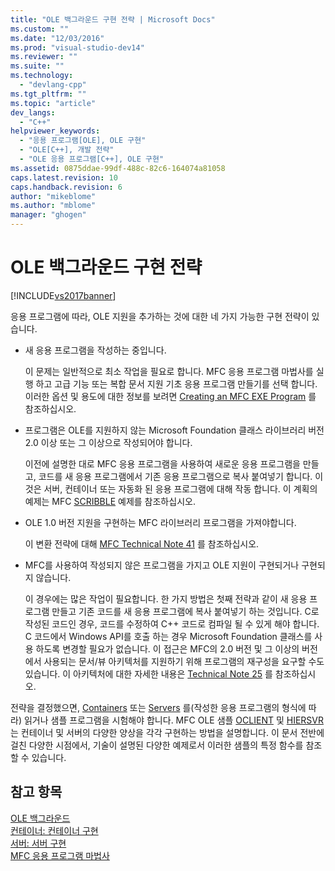```yaml
---
title: "OLE 백그라운드 구현 전략 | Microsoft Docs"
ms.custom: ""
ms.date: "12/03/2016"
ms.prod: "visual-studio-dev14"
ms.reviewer: ""
ms.suite: ""
ms.technology: 
  - "devlang-cpp"
ms.tgt_pltfrm: ""
ms.topic: "article"
dev_langs: 
  - "C++"
helpviewer_keywords: 
  - "응용 프로그램[OLE], OLE 구현"
  - "OLE[C++], 개발 전략"
  - "OLE 응용 프로그램[C++], OLE 구현"
ms.assetid: 0875ddae-99df-488c-82c6-164074a81058
caps.latest.revision: 10
caps.handback.revision: 6
author: "mikeblome"
ms.author: "mblome"
manager: "ghogen"
---
```

# OLE 백그라운드 구현 전략
[!INCLUDE[vs2017banner](../assembler/inline/includes/vs2017banner.md)]

응용 프로그램에 따라, OLE 지원을 추가하는 것에 대한 네 가지 가능한 구현 전략이 있습니다.  
  
-   새 응용 프로그램을 작성하는 중입니다.  
  
     이 문제는 일반적으로 최소 작업을 필요로 합니다.  MFC 응용 프로그램 마법사를 실행 하고 고급 기능 또는 복합 문서 지원 기초 응용 프로그램 만들기를 선택 합니다.  이러한 옵션 및 용도에 대한 정보를 보려면 [Creating an MFC EXE Program](../mfc/reference/mfc-application-wizard.md) 를 참조하십시오.  
  
-   프로그램은 OLE를 지원하지 않는 Microsoft Foundation 클래스 라이브러리 버전 2.0 이상 또는 그 이상으로 작성되어야 합니다.  
  
     이전에 설명한 대로 MFC 응용 프로그램을 사용하여 새로운 응용 프로그램을 만들고, 코드를 새 응용 프로그램에서 기존 응용 프로그램으로 복사 붙여넣기 합니다.  이 것은 서버, 컨테이너 또는 자동화 된 응용 프로그램에 대해 작동 합니다.  이 계획의 예제는 MFC [SCRIBBLE](../top/visual-cpp-samples.md) 예제를 참조하십시오.  
  
-   OLE 1.0 버전 지원을 구현하는 MFC 라이브러리 프로그램을 가져야합니다.  
  
     이 변환 전략에 대해 [MFC Technical Note 41](../mfc/tn041-mfc-ole1-migration-to-mfc-ole-2.md) 를 참조하십시오.  
  
-   MFC를 사용하여 작성되지 않은 프로그램을 가지고 OLE 지원이 구현되거나 구현되지 않습니다.  
  
     이 경우에는 많은 작업이 필요합니다.  한 가지 방법은 첫째 전략과 같이 새 응용 프로그램 만들고 기존 코드를 새 응용 프로그램에 복사 붙여넣기 하는 것입니다.  C로 작성된 코드인 경우, 코드를 수정하여 C\+\+ 코드로 컴파일 될 수 있게 해야 합니다.  C 코드에서 Windows API를 호출 하는 경우 Microsoft Foundation 클래스를 사용 하도록 변경할 필요가 없습니다.  이 접근은 MFC의 2.0 버전 및 그 이상의 버전에서 사용되는 문서\/뷰 아키텍처를 지원하기 위해 프로그램의 재구성을 요구할 수도 있습니다.  이 아키텍처에 대한 자세한 내용은 [Technical Note 25](../mfc/tn025-document-view-and-frame-creation.md) 를 참조하십시오.  
  
 전략을 결정했으면, [Containers](../mfc/containers.md) 또는 [Servers](../mfc/servers.md) 를\(작성한 응용 프로그램의 형식에 따라\) 읽거나 샘플 프로그램을 시험해야 합니다.  MFC OLE 샘플 [OCLIENT](../top/visual-cpp-samples.md) 및 [HIERSVR](../top/visual-cpp-samples.md) 는 컨테이너 및 서버의 다양한 양상을 각각 구현하는 방법을 설명합니다.  이 문서 전반에 걸친 다양한 시점에서, 기술이 설명된 다양한 예제로서 이러한 샘플의 특정 함수를 참조할 수 있습니다.  
  
## 참고 항목  
 [OLE 백그라운드](../mfc/ole-background.md)   
 [컨테이너: 컨테이너 구현](../mfc/containers-implementing-a-container.md)   
 [서버: 서버 구현](../mfc/servers-implementing-a-server.md)   
 [MFC 응용 프로그램 마법사](../mfc/reference/mfc-application-wizard.md)